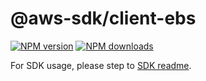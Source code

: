 # @aws-sdk/client-ebs

[![NPM version](https://img.shields.io/npm/v/@aws-sdk/client-ebs/beta.svg)](https://www.npmjs.com/package/@aws-sdk/client-ebs)
[![NPM downloads](https://img.shields.io/npm/dm/@aws-sdk/client-ebs.svg)](https://www.npmjs.com/package/@aws-sdk/client-ebs)

For SDK usage, please step to [SDK readme](https://github.com/aws/aws-sdk-js-v3).
